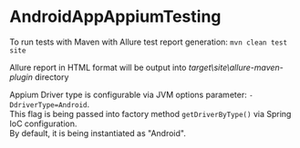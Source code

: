 # AndroidAppAppiumTesting

To run tests with Maven with Allure test report generation:
`mvn clean test site`

Allure report in HTML format will be output into *target\site\allure-maven-plugin* directory

Appium Driver type is configurable via JVM options parameter: `-DdriverType=Android`.  
This flag is being passed into factory method `getDriverByType()` via Spring IoC configuration.  
By default, it is being instantiated as "Android".  
